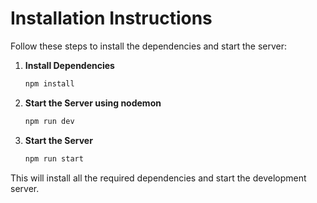 # Installation Instructions

Follow these steps to install the dependencies and start the server:

1. **Install Dependencies**
    ```sh
    npm install
    ```
2. **Start the Server using nodemon**
    ```sh
    npm run dev
    ```

3. **Start the Server**
    ```sh
    npm run start
    ```

This will install all the required dependencies and start the development server.